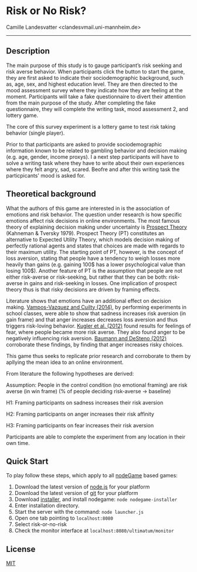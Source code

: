 # Risk or No Risk?

Camille Landesvatter <clandesvmail.uni-mannheim.de>

---

## Description

The main purpose of this study is to gauge participant’s risk seeking and risk averse behavior. When participants click the button to start the game, they are first asked to indicate their sociodemographic background, such as, age, sex, and highest education level. They are then directed to the mood assessment survey where they indicate how they are feeling at the moment. Participants will take a fake questionnaire to divert their attention from the main purpose of the study. After completing the fake questionnaire, they will complete the writing task, mood assessment 2, and lottery game. 

The core of this survey experiment is a lottery game to test risk taking behavior (single player).

Prior to that participants are asked to provide sociodemographic information known to be related to gambling behavior and decision making (e.g. age, gender, income proxys).
I  a next step participants will have to solve a writing task where they have to write about their own experiences where they felt angry, sad, scared.
Beofre and after this writing task the particpicants' mood is asked for. 

## Theoretical background 

What the authors of this game are interested in is the association of emotions and risk behavior. The question under research is how specific emotions affect risk decisions in online environments.
The most famous theory of explaining decision making under uncertainty is [Prospect Theory](http://en.wikipedia.org/wiki/Prospect_theory) (Kahneman & Tversky 1979). Prospect Theory (PT) constitutes an alternative to Expected Utility Theory, which models decision making of perfectly rational agents and states that choices are made with regards to their maximum utility. The starting point of PT, however, is the concept of loss aversion, stating that people have a tendency to weigh losses more heavily than gains (e.g. gaining 100$ has a lower psychological value than losing 100$). Another feature of PT is the assumption that people are not either risk-averse or risk-seeking, but rather that they can be both: risk-averse in gains and risk-seeking in losses. One implication of prospect theory thus is that risky decisions are driven by framing effects.

Literature shows that emotions have an additional effect on decision making. [Vampos-Vazquez and Cuilty (2014)](http://www.sciencedirect.com/science/article/abs/pii/S2214804314000196), by performing experiments in school classes, were able to show that sadness increases risk aversion (in gain frame) and that anger increases decreases loss aversion and thus triggers risk-loving behavior. [Kugler et al. (2012)](https://www.academia.edu/13129968/Emotion_decision_and_risk_Betting_on_gambles_versus_betting_on_people) found results for feelings of fear, where people became more risk averse. They also found anger to be negatively influencing risk aversion. [Baumann and DeSteno (2012)](https://psycnet.apa.org/record/2012-24952-001) corroborate these findings, by finding that anger increases risky choices.

This game thus seeks to replicate prior research and corroborate to them by apllying the mean idea to an online environment.

From literature the following hypotheses are derived:

Assumption: People in the control condition (no emotional framing) are risk averse (in win frame) (% of people deciding risk-averse -> baseline)

H1: Framing participants on sadness increases their risk aversion

H2: Framing participants on anger increases their risk affinity

H3: Framing participants on fear increases their risk aversion

Participants are able to complete the experiment from any location in their own time.


## Quick Start

To play follow these steps, which apply to all [nodeGame](http://github.com/nodeGame/nodegame) based games:

  1. Download the latest version of [node.js](http://nodejs.org) for
  your platform
  2. Download the latest version of [git](http://www.git-scm.com) for
  your platform
  3. Download [installer](http://nodegame.org/nodegame-installer.js), and install nodegame: `node nodegame-installer`
  4. Enter installation directory.
  5. Start the server with the command: `node launcher.js`
  6. Open one tab pointing to `localhost:8080`
  7. Select risk-or-no-risk
  8. Check the monitor interface at
  `localhost:8080/ultimatum/monitor`

## License

[MIT](LICENSE)
